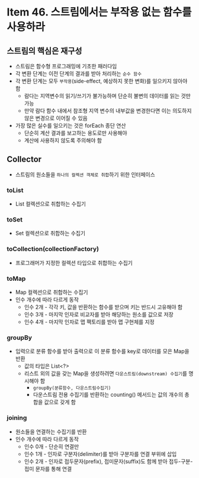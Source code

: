 # Item 46. 스트림에서는 부작용 없는 함수를 사용하라

## 스트림의 핵심은 재구성

- 스트림은 함수형 프로그래밍에 기초한 패러다임
- 각 변환 단계는 이전 단계의 결과를 받아 처리하는 `순수 함수`
- 각 변환 단계는 모두 `부작용`(side-effect, 예상하지 못한 변화)를 일으키지 않아야 함
    - 람다는 지역변수의 읽기/쓰기가 불가능하며 단순히 불변의 데이터를 읽는 것만 가능
    - 만약 람다 함수 내에서 참조형 지역 변수의 내부값을 변경한다면 이는 의도하지 않은 변경으로 이어질 수 있음
- 가장 많은 실수를 일으키는 것은 forEach 종단 연산
    - 단순히 계산 결과를 보고하는 용도로만 사용해야
    - 계산에 사용하지 않도록 주의해야 함

## Collector

- 스트림의 원소들을 `하나의 컬렉션 객체로 취합`하기 위한 인터페이스

### toList

- List 컬렉션으로 취합하는 수집기

### toSet

- Set 컬렉션으로 취합하는 수집기

### toCollection(collectionFactory)

- 프로그래머가 지정한 컬렉션 타입으로 취합하는 수집기

### toMap

- Map 컬렉션으로 취합하는 수집기
- 인수 개수에 따라 다르게 동작
    - 인수 2개 - 각각 키, 값을 반환하는 함수를 받으며 키는 반드시 고유해야 함
    - 인수 3개 - 마지막 인자로 비교자를 받아 해당하는 원소를 값으로 저장
    - 인수 4개 - 마지막 인자로 맵 팩토리를 받아 맵 구현체를 지정

### groupBy

- 입력으로 분류 함수를 받아 출력으로 이 분류 함수를 key로 데이터를 모은 Map을 반환
    - 값의 타입은 List<?>
    - 리스트 외의 값을 갖는 Map을 생성하려면 `다운스트림(downstream) 수집기`를 명시해야 함
        - `groupBy(분류함수, 다운스트림수집기)`
        - 다운스트림 전용 수집기를 반환하는 counting() 메서드는 값의 개수의 총합을 값으로 갖게 함

### joining

- 원소들을 연결하는 수집기를 반환
- 인수 개수에 따라 다르게 동작
    - 인수 0개 - 단순히 연결만
    - 인수 1개 - 인자로 구분자(delimiter)를 받아 구분자를 연결 부위에 삽입
    - 인수 2개 - 인자로 접두문자(prefix), 접미문자(suffix)도 함께 받아 접두-구분-접미 문자를 통해 연결
